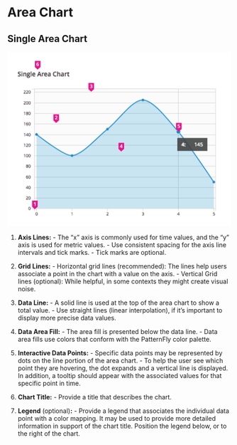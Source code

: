 # Area Chart

## Single Area Chart
![#callout-1](img/area-chart-callout-1.png)

  1. **Axis Lines:**
    - The “x” axis is commonly used for time values, and the “y” axis is used for metric values.
    - Use consistent spacing for the axis line intervals and tick marks.
    - Tick marks are optional.

  1. **Grid Lines:**
    - Horizontal grid lines (recommended): The lines help users associate a point in the chart with a value on the axis.
    - Vertical Grid lines (optional): While helpful, in some contexts they might create visual noise.

  1. **Data Line:**
    - A solid line is used at the top of the area chart to show a total value.
    - Use straight lines (linear interpolation), if it’s important to display more precise data values.

  1. **Data Area Fill:**
    - The area fill is presented below the data line.
    - Data area fills use colors that conform with the PatternFly color palette.

  1. **Interactive Data Points:**
    - Specific data points may be represented by dots on the line portion of the area chart.
    - To help the user see which point they are hovering, the dot expands and a vertical line is displayed. In addition, a tooltip should appear with the associated values for that specific point in time.

  1. **Chart Title:**
    - Provide a title that describes the chart.

  1. **Legend** (optional)**:**
    - Provide a legend that associates the individual data point with a color mapping. It may be used to provide more detailed information in support of the chart title. Position the legend below, or to the right of the chart.
